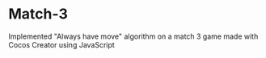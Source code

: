 # Match-3
Implemented "Always have move" algorithm on a match 3 game made with Cocos Creator using JavaScript
